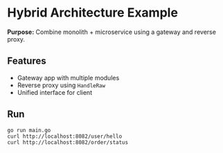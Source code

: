 # Hybrid Architecture Example

**Purpose:** Combine monolith + microservice using a gateway and reverse proxy.

## Features
- Gateway app with multiple modules
- Reverse proxy using `HandleRaw`
- Unified interface for client

## Run
```
go run main.go
curl http://localhost:8082/user/hello
curl http://localhost:8082/order/status
```
